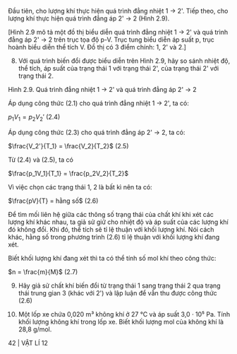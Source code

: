 Đầu tiên, cho lượng khí thực hiện quá trình đẳng nhiệt 1 → 2'.
Tiếp theo, cho lượng khí thực hiện quá trình đẳng áp 2' → 2
(Hình 2.9).

[Hình 2.9 mô tả một đồ thị biểu diễn quá trình đẳng nhiệt 1 → 2' và quá trình đẳng áp 2' → 2 trên trục tọa độ p-V. Trục tung biểu diễn áp suất p, trục hoành biểu diễn thể tích V. Đồ thị có 3 điểm chính: 1, 2' và 2.]

8. Với quá trình biến đổi được biểu diễn trên Hình 2.9, hãy so sánh nhiệt độ, thể tích, áp suất của trạng thái 1 với trạng thái 2', của trạng thái 2' với trạng thái 2.

Hình 2.9. Quá trình đẳng nhiệt 1 → 2' và quá trình đẳng áp 2' → 2

Áp dụng công thức (2.1) cho quá trình đẳng nhiệt 1 → 2', ta có:

$p_1V_1 = p_2V_2'$ (2.4)

Áp dụng công thức (2.3) cho quá trình đẳng áp 2' → 2, ta có:

$\frac{V_2'}{T_1} = \frac{V_2}{T_2}$ (2.5)

Từ (2.4) và (2.5), ta có

$\frac{p_1V_1}{T_1} = \frac{p_2V_2}{T_2}$

Vì việc chọn các trạng thái 1, 2 là bất kì nên ta có:

$\frac{pV}{T} = hằng số$ (2.6)

Để tìm mối liên hệ giữa các thông số trạng thái của chất khí khi xét các lượng khí khác nhau, ta giả sử giữ cho nhiệt độ và áp suất của các lượng khí đó không đổi. Khi đó, thể tích sẽ tỉ lệ thuận với khối lượng khí. Nói cách khác, hằng số trong phương trình (2.6) tỉ lệ thuận với khối lượng khí đang xét.

Biết khối lượng khí đang xét thì ta có thể tính số mol khí theo công thức:

$n = \frac{m}{M}$ (2.7)

9. Hãy giả sử chất khí biến đổi từ trạng thái 1 sang trạng thái 2 qua trạng thái trung gian 3 (khác với 2') và lập luận để vẫn thu được công thức (2.6)

3. Một lốp xe chứa 0,020 m³ không khí ở 27 °C và áp suất 3,0 · 10⁵ Pa. Tính khối lượng không khí trong lốp xe. Biết khối lượng mol của không khí là 28,8 g/mol.

42 | VẬT LÍ 12